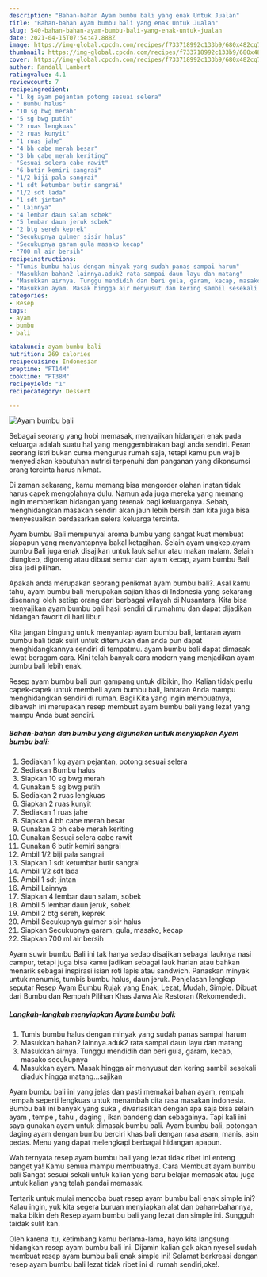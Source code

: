 ```yaml
---
description: "Bahan-bahan Ayam bumbu bali yang enak Untuk Jualan"
title: "Bahan-bahan Ayam bumbu bali yang enak Untuk Jualan"
slug: 540-bahan-bahan-ayam-bumbu-bali-yang-enak-untuk-jualan
date: 2021-04-15T07:54:47.888Z
image: https://img-global.cpcdn.com/recipes/f733718992c133b9/680x482cq70/ayam-bumbu-bali-foto-resep-utama.jpg
thumbnail: https://img-global.cpcdn.com/recipes/f733718992c133b9/680x482cq70/ayam-bumbu-bali-foto-resep-utama.jpg
cover: https://img-global.cpcdn.com/recipes/f733718992c133b9/680x482cq70/ayam-bumbu-bali-foto-resep-utama.jpg
author: Randall Lambert
ratingvalue: 4.1
reviewcount: 7
recipeingredient:
- "1 kg ayam pejantan potong sesuai selera"
- " Bumbu halus"
- "10 sg bwg merah"
- "5 sg bwg putih"
- "2 ruas lengkuas"
- "2 ruas kunyit"
- "1 ruas jahe"
- "4 bh cabe merah besar"
- "3 bh cabe merah keriting"
- "Sesuai selera cabe rawit"
- "6 butir kemiri sangrai"
- "1/2 biji pala sangrai"
- "1 sdt ketumbar butir sangrai"
- "1/2 sdt lada"
- "1 sdt jintan"
- " Lainnya"
- "4 lembar daun salam sobek"
- "5 lembar daun jeruk sobek"
- "2 btg sereh keprek"
- "Secukupnya gulmer sisir halus"
- "Secukupnya garam gula masako kecap"
- "700 ml air bersih"
recipeinstructions:
- "Tumis bumbu halus dengan minyak yang sudah panas sampai harum"
- "Masukkan bahan2 lainnya.aduk2 rata sampai daun layu dan matang"
- "Masukkan airnya. Tunggu mendidih dan beri gula, garam, kecap, masako secukupnya"
- "Masukkan ayam. Masak hingga air menyusut dan kering sambil sesekali diaduk hingga matang...sajikan"
categories:
- Resep
tags:
- ayam
- bumbu
- bali

katakunci: ayam bumbu bali 
nutrition: 269 calories
recipecuisine: Indonesian
preptime: "PT14M"
cooktime: "PT38M"
recipeyield: "1"
recipecategory: Dessert

---
```



![Ayam bumbu bali](https://img-global.cpcdn.com/recipes/f733718992c133b9/680x482cq70/ayam-bumbu-bali-foto-resep-utama.jpg)

Sebagai seorang yang hobi memasak, menyajikan hidangan enak pada keluarga adalah suatu hal yang menggembirakan bagi anda sendiri. Peran seorang istri bukan cuma mengurus rumah saja, tetapi kamu pun wajib menyediakan kebutuhan nutrisi terpenuhi dan panganan yang dikonsumsi orang tercinta harus nikmat.

Di zaman  sekarang, kamu memang bisa mengorder olahan instan tidak harus capek mengolahnya dulu. Namun ada juga mereka yang memang ingin memberikan hidangan yang terenak bagi keluarganya. Sebab, menghidangkan masakan sendiri akan jauh lebih bersih dan kita juga bisa menyesuaikan berdasarkan selera keluarga tercinta. 

Ayam bumbu Bali mempunyai aroma bumbu yang sangat kuat membuat siapapun yang menyantapnya bakal ketagihan. Selain ayam ungkep,ayam bumbu Bali juga enak disajikan untuk lauk sahur atau makan malam. Selain diungkep, digoreng atau dibuat semur dan ayam kecap, ayam bumbu Bali bisa jadi pilihan.

Apakah anda merupakan seorang penikmat ayam bumbu bali?. Asal kamu tahu, ayam bumbu bali merupakan sajian khas di Indonesia yang sekarang disenangi oleh setiap orang dari berbagai wilayah di Nusantara. Kita bisa menyajikan ayam bumbu bali hasil sendiri di rumahmu dan dapat dijadikan hidangan favorit di hari libur.

Kita jangan bingung untuk menyantap ayam bumbu bali, lantaran ayam bumbu bali tidak sulit untuk ditemukan dan anda pun dapat menghidangkannya sendiri di tempatmu. ayam bumbu bali dapat dimasak lewat beragam cara. Kini telah banyak cara modern yang menjadikan ayam bumbu bali lebih enak.

Resep ayam bumbu bali pun gampang untuk dibikin, lho. Kalian tidak perlu capek-capek untuk membeli ayam bumbu bali, lantaran Anda mampu menghidangkan sendiri di rumah. Bagi Kita yang ingin membuatnya, dibawah ini merupakan resep membuat ayam bumbu bali yang lezat yang mampu Anda buat sendiri.

<!--inarticleads1-->

##### Bahan-bahan dan bumbu yang digunakan untuk menyiapkan Ayam bumbu bali:

1. Sediakan 1 kg ayam pejantan, potong sesuai selera
1. Sediakan  Bumbu halus
1. Siapkan 10 sg bwg merah
1. Gunakan 5 sg bwg putih
1. Sediakan 2 ruas lengkuas
1. Siapkan 2 ruas kunyit
1. Sediakan 1 ruas jahe
1. Siapkan 4 bh cabe merah besar
1. Gunakan 3 bh cabe merah keriting
1. Gunakan Sesuai selera cabe rawit
1. Gunakan 6 butir kemiri sangrai
1. Ambil 1/2 biji pala sangrai
1. Siapkan 1 sdt ketumbar butir sangrai
1. Ambil 1/2 sdt lada
1. Ambil 1 sdt jintan
1. Ambil  Lainnya
1. Siapkan 4 lembar daun salam, sobek
1. Ambil 5 lembar daun jeruk, sobek
1. Ambil 2 btg sereh, keprek
1. Ambil Secukupnya gulmer sisir halus
1. Siapkan Secukupnya garam, gula, masako, kecap
1. Siapkan 700 ml air bersih


Ayam suwir bumbu Bali ini tak hanya sedap disajikan sebagai lauknya nasi campur, tetapi juga bisa kamu jadikan sebagai lauk harian atau bahkan menarik sebagai inspirasi isian roti lapis atau sandwich. Panaskan minyak untuk menumis, tumbis bumbu halus, daun jeruk. Penjelasan lengkap seputar Resep Ayam Bumbu Rujak yang Enak, Lezat, Mudah, Simple. Dibuat dari Bumbu dan Rempah Pilihan Khas Jawa Ala Restoran (Rekomended). 

<!--inarticleads2-->

##### Langkah-langkah menyiapkan Ayam bumbu bali:

1. Tumis bumbu halus dengan minyak yang sudah panas sampai harum
1. Masukkan bahan2 lainnya.aduk2 rata sampai daun layu dan matang
1. Masukkan airnya. Tunggu mendidih dan beri gula, garam, kecap, masako secukupnya
1. Masukkan ayam. Masak hingga air menyusut dan kering sambil sesekali diaduk hingga matang...sajikan


Ayam bumbu bali ini yang jelas dan pasti memakai bahan ayam, rempah rempah seperti lengkuas untuk menambah cita rasa masakan indonesia. Bumbu bali ini banyak yang suka , divariasikan dengan apa saja bisa selain ayam , tempe , tahu , daging , ikan bandeng dan sebagainya. Tapi kali ini saya gunakan ayam untuk dimasak bumbu bali. Ayam bumbu bali, potongan daging ayam dengan bumbu berciri khas bali dengan rasa asam, manis, asin pedas. Menu yang dapat melengkapi berbagai hidangan apapun. 

Wah ternyata resep ayam bumbu bali yang lezat tidak ribet ini enteng banget ya! Kamu semua mampu membuatnya. Cara Membuat ayam bumbu bali Sangat sesuai sekali untuk kalian yang baru belajar memasak atau juga untuk kalian yang telah pandai memasak.

Tertarik untuk mulai mencoba buat resep ayam bumbu bali enak simple ini? Kalau ingin, yuk kita segera buruan menyiapkan alat dan bahan-bahannya, maka bikin deh Resep ayam bumbu bali yang lezat dan simple ini. Sungguh taidak sulit kan. 

Oleh karena itu, ketimbang kamu berlama-lama, hayo kita langsung hidangkan resep ayam bumbu bali ini. Dijamin kalian gak akan nyesel sudah membuat resep ayam bumbu bali enak simple ini! Selamat berkreasi dengan resep ayam bumbu bali lezat tidak ribet ini di rumah sendiri,oke!.

